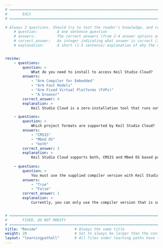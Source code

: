 ```yaml
---
# ================================================================================
#       Edit
# ================================================================================

# Always 3 questions. Should try to test the reader's knowledge, and reinforce the key points you want them to remember.
    # question:         A one sentence question
    # answers:          The correct answers (from 2-4 answer options only). Should be surrounded by quotes.
    # correct_answer:   An integer indicating what answer is correct (index starts from 0)
    # explanation:      A short (1-3 sentence) explanation of why the correct answer is correct. Can add aditional context if desired


review:
    - questions:
        question: >
            What do you need to install to access Keil Studio Cloud?
        answers:
            - "Arm Compiler for Embedded"
            - "Arm Fast Models"
            - "Arm Fixed Virtual Platforms (FVPs)"
            - "A browser"
        correct_answer: 4
        explanation: >
            Keil Studio Cloud is a zero-installation tool that runs out of your browser.

    - questions:
        question: >
            Which project formats are supported by Keil Studio Cloud?
        answers:
            - "CMSIS"
            - "Mbed OS"
            - "both"
        correct_answer: 3
        explanation: >
            Keil Studio Cloud supports both, CMSIS and Mbed OS based projects.
               
    - questions:
        question: >
            You must use the supplied compiler version with Keil Studio Cloud?
        answers:
            - "True"
            - "False"
        correct_answer: 1
        explanation: >
            Currently, you can only use the compiler version that is supplied with the tool.


# ================================================================================
#       FIXED, DO NOT MODIFY
# ================================================================================
title: "Review"                 # Always the same title
weight: 20                      # Set to always be larger than the content in this path
layout: "learningpathall"       # All files under learning paths have this same wrapper
---
```

